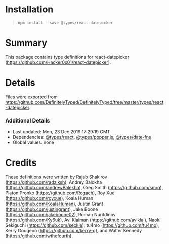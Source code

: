 # Installation
> `npm install --save @types/react-datepicker`

# Summary
This package contains type definitions for react-datepicker (https://github.com/Hacker0x01/react-datepicker).

# Details
Files were exported from https://github.com/DefinitelyTyped/DefinitelyTyped/tree/master/types/react-datepicker.

### Additional Details
 * Last updated: Mon, 23 Dec 2019 17:29:19 GMT
 * Dependencies: [@types/react](https://npmjs.com/package/@types/react), [@types/popper.js](https://npmjs.com/package/@types/popper.js), [@types/date-fns](https://npmjs.com/package/@types/date-fns)
 * Global values: none

# Credits
These definitions were written by Rajab Shakirov (https://github.com/radziksh), Andrey Balokha (https://github.com/andrewBalekha), Greg Smith (https://github.com/smrq), Platon Pronko (https://github.com/Rogach), Roy Xue (https://github.com/royxue), Koala Human (https://github.com/KoalaHuman), Justin Grant (https://github.com/justingrant), Jake Boone (https://github.com/jakeboone02), Roman Nuritdinov (https://github.com/Ky6uk), Avi Klaiman (https://github.com/aviklai), Naoki Sekiguchi (https://github.com/seckie), tu4mo (https://github.com/tu4mo), Kerry Gougeon (https://github.com/kerry-g), and Walter Kennedy (https://github.com/wthefourth).
